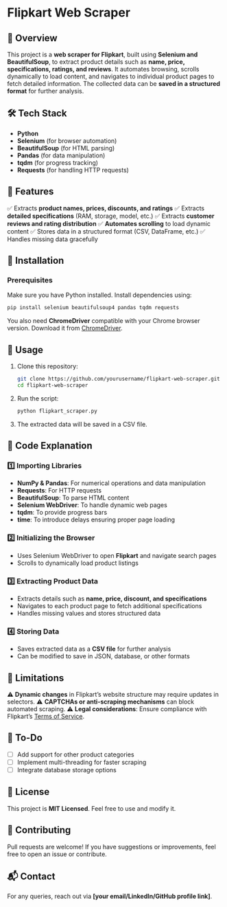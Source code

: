 # Flipkart Web Scraper

## 📌 Overview
This project is a **web scraper for Flipkart**, built using **Selenium and BeautifulSoup**, to extract product details such as **name, price, specifications, ratings, and reviews**. It automates browsing, scrolls dynamically to load content, and navigates to individual product pages to fetch detailed information. The collected data can be **saved in a structured format** for further analysis.

## 🛠️ Tech Stack
- **Python**
- **Selenium** (for browser automation)
- **BeautifulSoup** (for HTML parsing)
- **Pandas** (for data manipulation)
- **tqdm** (for progress tracking)
- **Requests** (for handling HTTP requests)

## 📂 Features
✅ Extracts **product names, prices, discounts, and ratings**
✅ Extracts **detailed specifications** (RAM, storage, model, etc.)
✅ Extracts **customer reviews and rating distribution**
✅ **Automates scrolling** to load dynamic content
✅ Stores data in a structured format (CSV, DataFrame, etc.)
✅ Handles missing data gracefully

## 🚀 Installation
### Prerequisites
Make sure you have Python installed. Install dependencies using:
```bash
pip install selenium beautifulsoup4 pandas tqdm requests
```
You also need **ChromeDriver** compatible with your Chrome browser version. Download it from [ChromeDriver](https://sites.google.com/chromium.org/driver/).

## 📜 Usage
1. Clone this repository:
   ```bash
   git clone https://github.com/yourusername/flipkart-web-scraper.git
   cd flipkart-web-scraper
   ```
2. Run the script:
   ```bash
   python flipkart_scraper.py
   ```
3. The extracted data will be saved in a CSV file.

## 📝 Code Explanation
### 1️⃣ Importing Libraries
- **NumPy & Pandas**: For numerical operations and data manipulation
- **Requests**: For HTTP requests
- **BeautifulSoup**: To parse HTML content
- **Selenium WebDriver**: To handle dynamic web pages
- **tqdm**: To provide progress bars
- **time**: To introduce delays ensuring proper page loading

### 2️⃣ Initializing the Browser
- Uses Selenium WebDriver to open **Flipkart** and navigate search pages
- Scrolls to dynamically load product listings

### 3️⃣ Extracting Product Data
- Extracts details such as **name, price, discount, and specifications**
- Navigates to each product page to fetch additional specifications
- Handles missing values and stores structured data

### 4️⃣ Storing Data
- Saves extracted data as a **CSV file** for further analysis
- Can be modified to save in JSON, database, or other formats

## 🛑 Limitations
⚠️ **Dynamic changes** in Flipkart’s website structure may require updates in selectors.
⚠️ **CAPTCHAs or anti-scraping mechanisms** can block automated scraping.
⚠️ **Legal considerations**: Ensure compliance with Flipkart’s [Terms of Service](https://www.flipkart.com/pages/terms).

## 📌 To-Do
- [ ] Add support for other product categories
- [ ] Implement multi-threading for faster scraping
- [ ] Integrate database storage options

## 📄 License
This project is **MIT Licensed**. Feel free to use and modify it.

## 🤝 Contributing
Pull requests are welcome! If you have suggestions or improvements, feel free to open an issue or contribute.

## 📬 Contact
For any queries, reach out via **[your email/LinkedIn/GitHub profile link]**.

